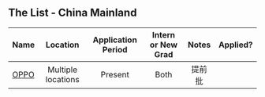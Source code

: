 ## The List - China Mainland
|Name|Location|Application Period|Intern or New Grad|Notes|Applied?|
|:--|:--:|:--:|:--:|:--:|:--:|
|[OPPO](https://mp.weixin.qq.com/s/KKLOZd0PHMy5QcxtjaYVvQ)|Multiple locations|Present|Both|提前批||